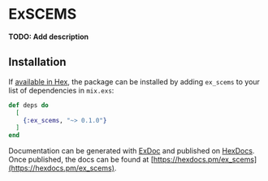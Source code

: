 # ExSCEMS

**TODO: Add description**

## Installation

If [available in Hex](https://hex.pm/docs/publish), the package can be installed
by adding `ex_scems` to your list of dependencies in `mix.exs`:

```elixir
def deps do
  [
    {:ex_scems, "~> 0.1.0"}
  ]
end
```

Documentation can be generated with [ExDoc](https://github.com/elixir-lang/ex_doc)
and published on [HexDocs](https://hexdocs.pm). Once published, the docs can
be found at [https://hexdocs.pm/ex_scems](https://hexdocs.pm/ex_scems).


